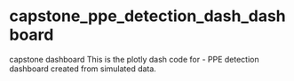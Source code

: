 # capstone_ppe_detection_dash_dashboard
capstone dashboard
This is the plotly dash code for - PPE detection dashboard created from  simulated data.
